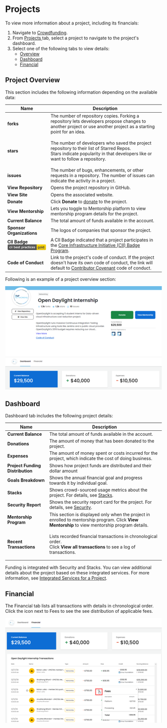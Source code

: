 # Projects

To view more information about a project, including its financials:

1. Navigate to [Crowdfunding](https://crowdfunding.lfx.linuxfoundation.org).
2. From [Projects ](./#Dashboard-ProjectsandMentorships)tab, select a project to navigate to the project's dashboard.
3. Select one of the following tabs to view details:
   * [Overview](projects.md#ProjectsandMentorships-Overview)
   * [Dashboard](projects.md#dashboard)
   * [Financial](projects.md#ProjectsandMentorships-Financial)

## Project Overview <a href="#projectsandmentorships-overview" id="projectsandmentorships-overview"></a>

This section includes the following information depending on the available data:

| Name                                                                           | Description                                                                                                                                                                                                                    |
| ------------------------------------------------------------------------------ | ------------------------------------------------------------------------------------------------------------------------------------------------------------------------------------------------------------------------------ |
| **forks**                                                                      | The number of repository copies. Forking a repository lets developers propose changes to another project or use another project as a starting point for an idea.                                                               |
| **stars**                                                                      | <p>The number of developers who saved the project repository to their list of Starred Repos.<br>Stars indicate popularity in that developers like or want to follow a repository.</p>                                          |
| **issues**                                                                     | The number of bugs, enhancements, or other requests in a repository. The number of issues can indicate the activity in a project.                                                                                              |
| **View Repository**                                                            | Opens the project repository in GitHub.                                                                                                                                                                                        |
| **View Site**                                                                  | Opens the associated website.                                                                                                                                                                                                  |
| **Donate**                                                                     | Click **Donate** to [donate](../donate-sponsor/) to the project.                                                                                                                                                               |
| **View Mentorship**                                                            | Lets you toggle to Mentorship platform to view mentorship program details for the project.                                                                                                                                     |
| **Current Balance**                                                            | The total amount of funds available in the account.                                                                                                                                                                            |
| **Sponsor Organizations**                                                      | The logos of companies that sponsor the project.                                                                                                                                                                               |
| **CII Badge** ![](<../../.gitbook/assets/7418513 (1) (2) (2) (2) (2) (1).png>) | A CII Badge indicated that a project participates in the [Core Infrastructure Initiative (CII) Badge Program](https://www.coreinfrastructure.org/programs/badge-program/).                                                     |
| **Code of Conduct**                                                            | Link to the project's code of conduct. If the project doesn't have its own code of conduct, the link will default to [Contributor Covenant](https://www.contributor-covenant.org/version/1/4/code-of-conduct) code of conduct. |

Following is an example of a project overview section:

![Project Overview](<../../.gitbook/assets/project overview (1).png>)

## Dashboard

Dashboard tab includes the following project details:

| Name                             | Description                                                                                                                                                             |
| -------------------------------- | ----------------------------------------------------------------------------------------------------------------------------------------------------------------------- |
| **Current Balance**              | The total amount of funds available in the account.                                                                                                                     |
| **Donations**                    | The amount of money that has been donated to the project.                                                                                                               |
| **Expenses**                     | The amount of money spent or costs incurred for the project, which indicate the cost of doing business.                                                                 |
| **Project Funding Distribution** | Shows how project funds are distributed and their dollar amount                                                                                                         |
| **Goals Breakdown**              | Shows the annual financial goal and progress towards it by individual goal.                                                                                             |
| **Stacks**                       | Shows crowd-sourced usage metrics about the project. For details, see [Stacks](integrated-services-for-a-project.md#IntegratedServicesforaProject-Stacks).              |
| **Security Report**              | Shows the security report card for the project. For details, see [Security](integrated-services-for-a-project.md#IntegratedServicesforaProject-VulnerabilityDetection). |
| **Mentorship Program**           | This section is displayed only when the project in enrolled to mentorship program. Click **View Mentorship** to view mentorship program details.                        |
| **Recent Transactions**          | <p>Lists recorded financial transactions in chronological order.<br>Click <strong>View all transactions</strong> to see a log of transactions.</p>                      |

Funding is integrated with Security and Stacks. You can view additional details about the project based on these integrated services. For more information, see [Integrated Services for a Project](integrated-services-for-a-project.md).

## Financial <a href="#projectsandmentorships-financial" id="projectsandmentorships-financial"></a>

The Financial tab lists all transactions with details in chronological order. Click the icon next to Fees to see the see distribution of applicable fees.

![Financial Information](<../../.gitbook/assets/financial information.png>)
